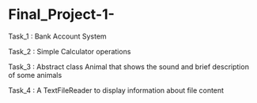 # Final_Project-1-
Task_1 : Bank Account System

Task_2 : Simple Calculator operations

Task_3 : Abstract class Animal that shows the sound and brief description of some animals

Task_4 : A TextFileReader to display information about file content

